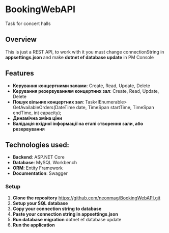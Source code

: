 # BookingWebAPI
 Task for concert halls
## Overview
This is just a REST API, to work with it you must change connectionString in **appsettings.json** and make **dotnet ef database update** in PM Console

## Features
- **Керування концертними залами**: Create, Read, Update, Delete
- **Керування резервуванням концертних зал**: Create, Read, Update, Delete
- **Пошук вільних концертних зал**: Task<IEnumerable<ConcertHall>> GetAvailableOrders(DateTime date, TimeSpan startTime, TimeSpan endTime, int capacity);
- **Динамічна зміна ціни**
- **Валідація вхідної інформації на етапі створення зали, або резервування**

## Technologies used:
- **Backend**: ASP.NET Core
- **Database**: MySQL Workbench
- **ORM**: Entity Framework
- **Documentation**: Swagger

### Setup
1. **Clone the repository** https://github.com/neonmag/BookingWebAPI.git
2. **Setup your SQL database**
3. **Copy your connection string to database**
4. **Paste your connection string in appsettings.json**
5. **Run database migration**
   dotnet ef database update
6. **Run the application**
